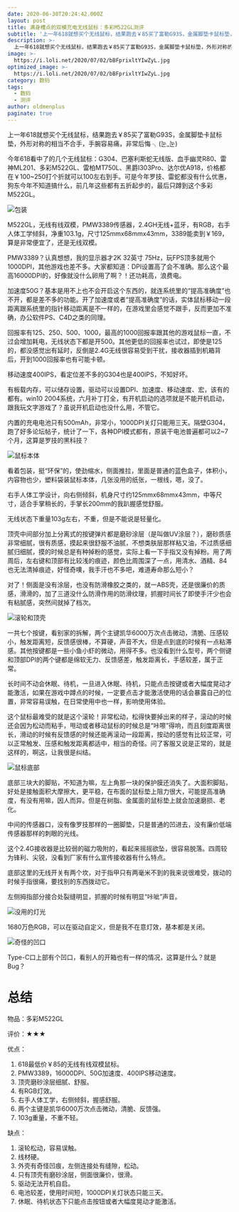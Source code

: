 ```yaml
---
date: 2020-06-30T20:24:42.000Z
layout: post
title: 满身槽点的双模充电无线鼠标：多彩M522GL测评
subtitle: '上一年618就想买个无线鼠标，结果跑去￥85买了富勒G93S，金属脚垫卡鼠标垫，外形对称的相当不合手，手腕容易痛，非常后悔'
description: >-
  上一年618就想买个无线鼠标，结果跑去￥85买了富勒G93S，金属脚垫卡鼠标垫，外形对称的相当不合手，手腕容易痛，非常后悔
image: >-
  https://i.loli.net/2020/07/02/bBFprixltYIwZyL.jpg
optimized_image: >-
  https://i.loli.net/2020/07/02/bBFprixltYIwZyL.jpg
category: 数码
tags:
  - 数码
  - 测评
author: oldmenplus
paginate: true
---
```

上一年618就想买个无线鼠标，结果跑去￥85买了富勒G93S，金属脚垫卡鼠标垫，外形对称的相当不合手，手腕容易痛，非常后悔  ╮(눈_눈)

今年618看中了的几个无线鼠标：G304、巴塞利斯蛇无线版、血手幽灵R80、雷神ML201、多彩M522GL、雷柏MT750L、黑爵I303Pro、达尔优A918，价格都在￥100~250打个折就可以100左右到手。可是今年罗技、雷蛇都没有什么优惠，狗东今年不知道搞什么，前几年这些都有五折起步的，最后只蹲到这个多彩M522GL。

![包装](https://i.loli.net/2020/07/02/MGvXlLbHNQknEtS.jpg)

M522GL，无线有线双模，PMW3389传感器，2.4GH无线+蓝牙，有RGB，右手人体工学倾斜，净重103.1g，尺寸125mmx68mmx43mm，3389能卖到￥169，算是非常便宜了，还是无线双模。

PMW3389？认真想想，我的显示器才2K 32英寸 75Hz，玩FPS顶多就用个1000DPI，其他游戏也差不多。大家都知道：DPI设置高了会不准确。那么这个最高16000DPI的，好像就没什么卵用了啊？！还功耗高，浪费电。

加速度50G？基本是用不上也不会开启这个东西的，就连系统里的“提高准确度”也不开，都是差不多的功能。开了加速度或者“提高准确度”的话，实体鼠标移动一段距离跟系统里的指针移动距离是不一样的，在游戏里会感觉不跟手，反而更加不准确，办公软件PS、C4D之类的同理。

回报率有125、250、500、1000，最高的1000回报率跟其他的游戏鼠标一直，不过会增加耗电，无线状态下都是开500。其他更低的回报率也试过，即使是125的，都没感觉出有延时，反倒是2.4G无线很容易受到干扰，接收器插到机箱背后，开到1000回报率也有可能卡顿。

移动速度400IPS，看定位差不多的G304也是400IPS，不知好坏。

有板载内存，可以储存设置，驱动可以设置DPI、加速度、移动速度、宏，该有的都有。win10 2004系统，六月补丁打全，有开机启动的选项就是不能开机启动，跟我玩文字游戏了？虽说开机启动也没什么用，不管它。

内置的充电电池只有500mAh，非常小，1000DPI关灯只能用三天。隔壁G304，跑了好多论坛帖子，统计了一下，各种DPI模式都有，原装干电池普遍都可以2~7个月，这算是罗技的黑科技？

![鼠标本体](https://i.loli.net/2020/07/02/bBFprixltYIwZyL.jpg)

看着包装，挺“环保”的，使劲缩水，侧面推拉，里面是普通的蓝色盒子，体积小，内容物也少，塑料袋装鼠标本体，几张没用的纸张，一根线，嗯，没了。

右手人体工学设计，向右侧倾斜，机身尺寸约125mmx68mmx43mm，中等尺寸，适合手掌稍长的，手掌长200mm的我趴握感觉舒服。

无线状态下重量103g左右，不重，但是不能说是轻量化。

顶壳中间部分加上分离式的按键弹片都是磨砂涂层（是叫做UV涂层？），磨砂质感非常细腻，很有质感，摸起来很舒服不油腻，不想类肤层那样粘又油，不过质感细腻归细腻，摸的时候总是有种掉粉的感觉，实际上看一下手指又没有掉粉。用了两周后，左右键和顶部有比较浅的痕迹，颜色比周围深了一点，用清水、酒精、84也无法清掉痕迹，好怪奇噢，我手汗也不多吧，难道寿命那么短小？

对了！侧面是没有涂层，也没有防滑橡胶之类的，就一ABS壳，还是很廉价的质感，滑滑的，加了三道没什么防滑作用的防滑纹理，抓握时间长了即使手汗少也会有粘腻感，突然间就掉了档次。

![滚轮和顶壳](https://i.loli.net/2020/07/02/ecDZh9OL6ICxwpo.jpg)

一共七个按键，看别家的拆解，两个主键凯华6000万次点击微动，清脆、压感较小，触发距离短，反馈感很棒，不算硬，声音不大，但是点到底的时候有一点粘滞感。其他按键都是一些小鱼小虾的微动，用得不多。也没看到什么型号，两个侧键和顶部DPI的两个键都是绵软无力、反馈感差，触发距离长，手感较差，属于正常。

长时间不动会休眠、待机，一旦进入休眠、待机，只能点击按键或者大幅度晃动才能激活，如果在游戏中蹲点的时候，一定要点击才能激活使用的话会暴露自己的位置，非常容易误触，在日常使用中也一样，影响使用体验。

这个鼠标最难受的就是这个滚轮！非常松动，松得快要掉出来的样子，滚动的时候还会因为松动而粘手，甩动或者移动鼠标的时候总是“咔嚓”得响，而且刻度距离很长，滑动的时候有反馈感的时候还能再滚动一段距离，按动的感觉有比较正常，可以正常触发、压感和触发距离都适中，相当的奇怪。问了客服又说是正常的，就是这样的，啊这，让我很是纠结。

![鼠标底部](https://i.loli.net/2020/07/02/1Jb29vZkVla6zsD.jpg)

底部三块大的脚贴，不知道为嘛，左上角那一块的保护膜还消失了。大面积脚贴，好处是接触面积大摩擦大，更平稳，在布面的鼠标垫上阻力很大，可能提高准确度，有没有用嘛，因人而异。但是在树脂、金属面的鼠标垫上就会加速磨损、老化。

中间的传感器口，没有像罗技那样的一圈脚垫，只是普通的凹进去，没有廉价低端传感器那样的刺眼的光线。

这个2.4G接收器是比较弱的磁力吸附的，看起来摇摇欲坠，很容易脱落。四周较为锋利、尖锐，没看到厂家有什么宣传接收器有什么特点。

底部这里的无线开关有两个坎，对于指甲只有两毫米不到的我来说很难受，拨动的时候手指很痛，要找别的东西拨动它。

左侧拇指部分接合处裂缝明显，抓握的时候有明显“咔呲”声音。

![没用的灯光](https://i.loli.net/2020/07/02/9oLGivAyDeIuOlF.jpg)

1680万色RGB，可以在驱动自定义，但是我不在意灯效，基本都是关闭。

![奇怪的凹口](https://i.loli.net/2020/07/02/7zAKUqvYfan5ruh.jpg)

Type-C口上部有个凹口，看别人的开箱也有一样的情况，这算是什么？就是Bug？

# 总结

物品：多彩M522GL

评价：★★★

优点：
1. 618最低价￥85的无线有线双模鼠标。
2. PMW3389，16000DPI、50G加速度、400IPS移动速度。
3. 顶壳磨砂涂层细腻、舒服。
4. 有RGB灯效。
5. 右手人体工学，右侧倾斜，握感舒服。
6. 两个主键是凯华6000万次点击微动，清脆、反馈强。
7. 103g重量，不重不轻。

缺点：
1. 滚轮松动，容易误触。
2. 线材硬。
3. 外壳有奇怪凹痕，左侧连接处有缝隙，松动。
4. 只有顶壳有磨砂涂层，侧面很廉价，很滑。
5. 驱动无法开机自启。
6. 电池较差，使用时间短，1000DPI关灯状态只能三天。
7. 休眠、待机状态下只能点击按钮或者大幅度晃动才能激活。